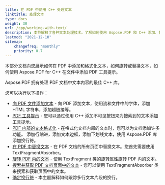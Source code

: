 ```yaml
---
title: 在 PDF 中使用 C++ 处理文本
linktitle: 处理文本
type: docs
weight: 30
url: /cpp/working-with-text/
description: 本节解释了各种文本处理技术。了解如何使用 Aspose.PDF 和 C++ 添加、替换、旋转、搜索文本。
lastmod: "2021-12-10"
sitemap:
    changefreq: "monthly"
    priority: 0.7
---
```


本部分文档向您展示如何在 PDF 中添加和格式化文本，如何旋转或替换文本，如何使用 Aspose.PDF for C++ 在文件中添加 PDF 工具提示。

Aspose.PDF 拥有处理 PDF 文档中文本内容的最佳 C++ 库。

您可以执行以下操作：

- [向 PDF 文件添加文本](/pdf/cpp/add-text-to-pdf-file/) - 向 PDF 添加文本，使用流和文件中的字体，添加 HTML 字符串，添加超链接等。
- [PDF 工具提示](/pdf/cpp/pdf-tooltip/) - 您可以通过使用 C++ 添加不可见按钮来为搜索到的文本添加工具提示。
- [PDF 内部的文本格式化](/pdf/cpp/text-formatting-inside-pdf/) - 在格式化文档内部的文本时，您可以为文档添加许多功能。 添加行缩进，添加文本边框，添加下划线文本，使用 Aspose.PDF 库添加换行符。
- [在 PDF 中替换文本](/pdf/cpp/replace-text-in-pdf/) - 在 PDF 文档的所有页面中替换文本。您首先需要使用 TextFragmentAbsorber。
- [旋转 PDF 内的文本](/pdf/cpp/rotate-text-inside-pdf/) - 使用 TextFragment 类的旋转属性旋转 PDF 内的文本。
- [搜索并获取 PDF 文档页面中的文本](/pdf/cpp/search-and-get-text-from-pdf/) - 您可以使用 TextFragmentAbsorber 类来搜索和获取页面中的文本。
- [确定换行符](/pdf/cpp/determine-line-break/) - 本主题解释如何跟踪多行文本片段的换行。